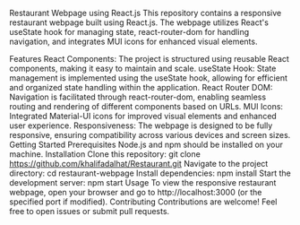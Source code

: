 Restaurant Webpage using React.js
This repository contains a responsive restaurant webpage built using React.js. The webpage utilizes React's useState hook for managing state, react-router-dom for handling navigation, and integrates MUI icons for enhanced visual elements.

Features
React Components: The project is structured using reusable React components, making it easy to maintain and scale.
useState Hook: State management is implemented using the useState hook, allowing for efficient and organized state handling within the application.
React Router DOM: Navigation is facilitated through react-router-dom, enabling seamless routing and rendering of different components based on URLs.
MUI Icons: Integrated Material-UI icons for improved visual elements and enhanced user experience.
Responsiveness: The webpage is designed to be fully responsive, ensuring compatibility across various devices and screen sizes.
Getting Started
Prerequisites
Node.js and npm should be installed on your machine.
Installation
Clone this repository: git clone https://github.com/khalifadalhat/Restaurant.git
Navigate to the project directory: cd restaurant-webpage
Install dependencies: npm install
Start the development server: npm start
Usage
To view the responsive restaurant webpage, open your browser and go to http://localhost:3000 (or the specified port if modified).
Contributing
Contributions are welcome! Feel free to open issues or submit pull requests.

